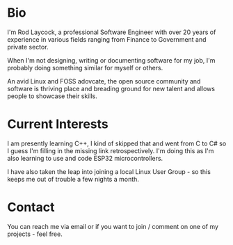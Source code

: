 # Bio
I'm Rod Laycock, a professional Software Engineer with over 20 years of experience in various fields ranging from Finance to Government and private sector.

When I'm not designing, writing or documenting software for my job, I'm probably doing something similar for myself or others.

An avid Linux and FOSS adovcate, the open source community and software is thriving place and breading ground for new talent and allows people to showcase their skills.

# Current Interests
I am presently learning C++, I kind of skipped that and went from C to C# so I guess I'm filling in the missing link retrospectively. I'm doing this as I'm also learning to use and code ESP32 microcontrollers.

I have also taken the leap into joining a local Linux User Group - so this keeps me out of trouble a few nights a month.


# Contact
You can reach me via email or if you want to join / comment on one of my projects - feel free.

<!---
rod-laycock/rod-laycock is a ✨ special ✨ repository because its `README.md` (this file) appears on your GitHub profile.
You can click the Preview link to take a look at your changes.
--->
